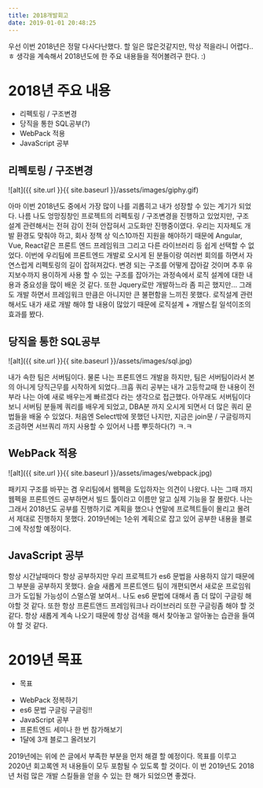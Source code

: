 ```yaml
---
title: 2018개발회고
date: 2019-01-01 20:48:25
---
```

우선 이번 2018년은 정말 다사다난했다. 할 일은 많은것같지만, 막상 적을라니 어렵다..ㅎ
생각을 계속해서 2018년도에 한 주요 내용들을 적어볼려구 한다. :)
<!-- more -->
# 2018년 주요 내용
 - 리펙토링 / 구조변경
 - 당직을 통한 SQL공부(?)
 - WebPack 적용
 - JavaScript 공부

## 리펙토링 / 구조변경
<!-- ![리펙토링](giphy.gif) -->
![alt]({{ site.url }}{{ site.baseurl }}/assets/images/giphy.gif)

아마 이번 2018년도 중에서 가장 많이 나를 괴롭히고 내가 성장할 수 있는 계기가 되었다.
나름 나도 엉망징창인 프로젝트의 리펙토링 / 구조변경을 진행하고 있었지만,
구조 설계 관련해서는 전혀 감이 전혀 안잡혀서 고도화만 진행중이였다.
우리는 지자체도 개발 환경도 맞춰야 하고, 회사 정책 상 익스10까진 지원을 해야하기 때문에 
Angular, Vue, React같은 프론트 엔드 프레임워크 그리고 다른 라이브러리 등 쉽게 선택할 수 없었다.
이번에 우리팀에 프론트엔드 개발로 오시게 된 분들이랑 여러번 회의를 하면서 자연스럽게 리펙토링의 길이 잡혀져갔다.
변경 되는 구조를 어떻게 잡아갈 것이며 추후 유지보수까지 용이하게 사용 할 수 있는 구조를 잡아가는
과정속에서 로직 설계에 대한 내용과 중요성을 많이 배운 것 같다.
또한 Jquery로만 개발하느라 좀 피곤 했지만... 그래도 개발 하면서 프레임워크 만큼은 아니지만
큰 불편함을 느끼진 못했다. 로직설계 관련해서도 내가 새로 개발 해야 할 내용이 많았기 때문에 
로직설계 + 개발스킬 일석이조의 효과를 봤다.

## 당직을 통한 SQL공부
<!-- ![쿼리](sql.jpg) -->
![alt]({{ site.url }}{{ site.baseurl }}/assets/images/sql.jpg)

내가 속한 팀은 서버팀이다. 물론 나는 프론트엔드 개발을 하지만, 팀은 서버팀이라서 본의 아니게 당직근무를 시작하게 되었다..크흡
쿼리 공부는 내가 고등학교때 한 내용이 전부라 나는 아예 새로 배우는게 빠르겠다 라는 생각으로 접근했다.
아무래도 서버팀이다 보니 서버팀 분들께 쿼리를 배우게 되었고, DBA분 까지 오시게 되면서 더 많은 쿼리 문법들을 배울 수 있었다.
처음엔 Select밖에 못했던 나지만, 지금은 join문 / 구글링까지 조금하면 서브쿼리 까지 사용할 수 있어서 나름 뿌듯하다(?) ㅋ.ㅋ

## WebPack 적용
<!-- ![웹펙](webpack.png) -->
![alt]({{ site.url }}{{ site.baseurl }}/assets/images/webpack.jpg)

패키지 구조를 바꾸는 겸 우리팀에서 웹펙을 도입하자는 의견이 나왔다.
나는 그때 까지 웹펙을 프론트엔드 공부하면서 빌드 툴이라고 이름만 알고 실제 기능을 잘 몰랐다.
나는 그래서 2018년도 공부를 진행하기로 계획을 했으나 연말에 프로젝트들이 몰리고 몰려서
제대로 진행하지 못했다. 2019년에는 1순위 계획으로 잡고 있어 공부한 내용을 블로그에 작성할 예정이다.

## JavaScript 공부
항상 시간날때마다 항상 공부하지만 우리 프로젝트가 es6 문법을 사용하지 않기 때문에
그 부분을 공부하지 못했다. 슬슬 새롭게 프론트엔드 팀이 개편되면서 새로운 프로임워크가 도입될
가능성이 스멀스멀 보여서.. 나도 es6 문법에 대해서 좀 더 많이 구글링 해야할 것 같다.
또한 항상 프론트앤드 프레임워크나 라이브러리 또한 구글링좀 해야 할 것 같다.
항상 새롭게 계속 나오기 때문에 항상 검색을 해서 찾아놓고 알아놓는 습관을 들여야 할 것 같다.

# 2019년 목표
* 목표
 - WebPack 정복하기
 - es6 문법 구글링 구글링!!
 - JavaScript 공부
 - 프론트엔드 세미나 한 번 참가해보기
 - 1달에 3개 블로그 올려보기

2019년에는 위에 쓴 글에서 부족한 부분을 먼저 해결 할 예정이다.
목표를 이루고 2020년 회고록엔 저 내용들이 모두 포함될 수 있도록 할 것이다.
이 번 2019년도 2018년 처럼 많은 개발 스킬들을 얻을 수 있는 한 해가 되었으면 좋겠다.